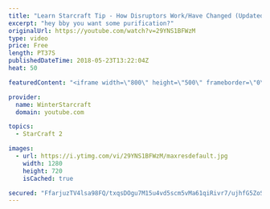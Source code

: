 ```yaml
---
title: "Learn Starcraft Tip - How Disruptors Work/Have Changed (Updated Patch 4.0 2018)"
excerpt: "hey bby you want some purification?"
originalUrl: https://youtube.com/watch?v=29YNS1BFWzM
type: video
price: Free
length: PT37S
publishedDateTime: 2018-05-23T13:22:04Z
heat: 50

featuredContent: "<iframe width=\"800\" height=\"500\" frameborder=\"0\" src=\"https://www.youtube.com/embed/29YNS1BFWzM\" allow=\"accelerometer; autoplay; encrypted-media; gyroscope; picture-in-picture\" allowfullscreen></iframe>"

provider:
  name: WinterStarcraft
  domain: youtube.com

topics:
  - StarCraft 2

images:
  - url: https://i.ytimg.com/vi/29YNS1BFWzM/maxresdefault.jpg
    width: 1280
    height: 720
    isCached: true

secured: "FfarjuzTV4lsa98FQ/txqsDOgu7M15u4vd5scm5vMa61qiRivr7/ujhfG5ZoSKSuoPD415ETrdQS4LnKe/c3i6xDqDyCFxHCrqQ9todRJv6uX8cixrrnB3kLGsZ/RLINTnPzNHjVVhj9HuZoLhE94cEtRvslpEO54sRBUxaul+VQ9csFqBATQpITl65CHRUyYk+U55K9MFfZ0MbZ/Hr7S6wkKZ2tZAkPz4rOmR9OygsMRqVAmuBYP9n0KNPmTXqpX7WvMxDosFiLZl0oIxtRSTNOElk5gLC9/o2hS/5uxzSGdKxhyKssd8K0gsYoMN3UgSOHM1O6e9FyR1nhYuBUpNy0nO+//vQymsDzexITO2Q/4plQg0j1uxRi3i+ojTpuHH0reyCpbVZoBWMykE51qe4jp2/7dVUPjdYBrJP/TIw=;FYrrEAFE0GiKPVOVq1vHmA=="
---
```


